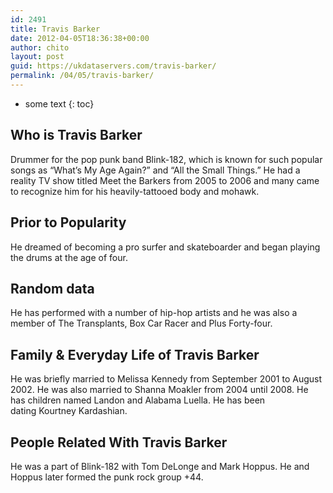 ```yaml
---
id: 2491
title: Travis Barker
date: 2012-04-05T18:36:38+00:00
author: chito
layout: post
guid: https://ukdataservers.com/travis-barker/
permalink: /04/05/travis-barker/
---
```


* some text
{: toc}
          
          
## Who is  Travis Barker
                  
                  
                  
Drummer for the pop punk band Blink-182, which is known for such popular songs as &#8220;What&#8217;s My Age Again?&#8221; and &#8220;All the Small Things.&#8221; He had a reality TV show titled Meet the Barkers from 2005 to 2006 and many came to recognize him for his heavily-tattooed body and mohawk. 
                  
                
                
                
## Prior to Popularity 
                  
                  
                  
He dreamed of becoming a pro surfer and skateboarder and began playing the drums at the age of four. 
                  
                
                
                
## Random data 
                  
                  
                  
He has performed with a number of hip-hop artists and he was also a member of The Transplants, Box Car Racer and Plus Forty-four. 
                  
                
                
                
## Family & Everyday Life of Travis Barker
                  
                  
                  
He was briefly married to Melissa Kennedy from September 2001 to August 2002. He was also married to Shanna Moakler from 2004 until 2008. He has children named Landon and Alabama Luella. He has been dating Kourtney Kardashian.
                  
                
                
                
## People Related With  Travis Barker
                  
                  
                  
He was a part of Blink-182 with Tom DeLonge and Mark Hoppus. He and Hoppus later formed the punk rock group +44. 
                  
                
              
            
          
          
          
    
    
  
